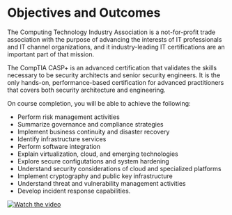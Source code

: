 # Objectives and Outcomes
The Computing Technology Industry Association is a not-for-profit trade association with the purpose of advancing the interests of IT professionals and IT channel organizations, and it industry-leading IT certifications are an important part of that mission.

The CompTIA CASP+ is an advanced certification that validates the skills necessary to be security architects and senior security engineers.  It is the only hands-on, performance-based certification for advanced practitioners that covers both security architecture and engineering.

On course completion, you will be able to achieve the following:

- Perform risk management activities
- Summarize governance and compliance strategies
- Implement business continuity and disaster recovery
- Identify infrastructure services
- Perform software integration
- Explain virtualization, cloud, and emerging technologies
- Explore secure configutations and system hardening
- Understand security considerations of cloud and specialized platforms
- Implement cryptography and public key infrastructure
- Understand threat and vulnerability management activities
- Develop incident response capabilities.

[![Watch the video](https://images.credly.com/size/340x340/images/7b0fab0d-c9d5-409d-bdc0-1772143cdab1/CompTIA_CASP_2Bce.png)](https://github.com/kieferhax/comptia-casp-studies.git)